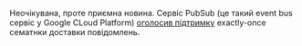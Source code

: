 Неочікувана, проте приємна новина. Сервіс PubSub (це такий event bus сервіс у Google CLoud Platform) [оголосив підтримку](https://cloud.google.com/blog/products/data-analytics/cloud-pub-sub-exactly-once-delivery-feature-is-now-ga/) exactly-once сематнки доставки повідомлень. 